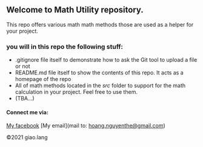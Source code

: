 ## Welcome to Math Utility repository.
This repo offers various math math methods those are used as a helper for your project.

### you will in this repo the following stuff:
* .gitignore file itself to demonstrate how to ask the Git tool to upload a file or not
* README.md file itself to show the contents of this repo. It acts as a homepage of the repo
* All of math methods located in the *src* folder to support for the math calculation in your project. Feel free to use them.
* (TBA...)

#### Connect me via:
[My facebook](https://facebook.com/giao.lang.bis)
[My email](mail to: hoang.nguyenthe@gmail.com)

©2021 giao.lang
